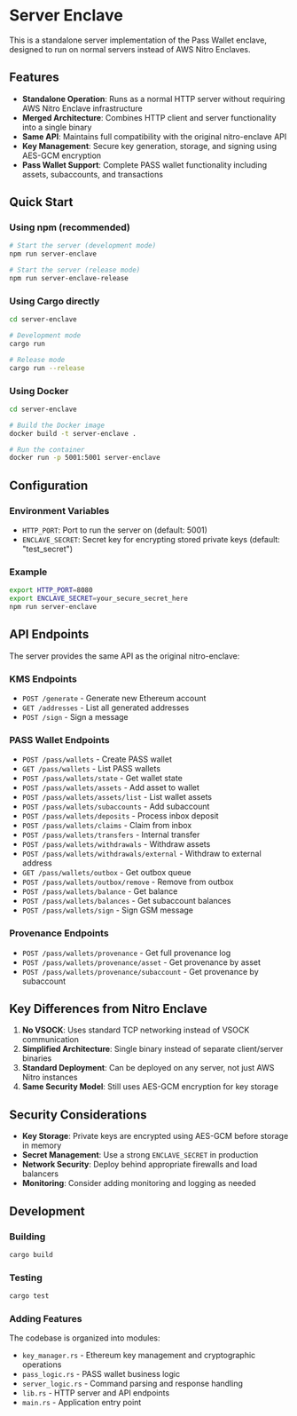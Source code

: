 # Server Enclave

This is a standalone server implementation of the Pass Wallet enclave, designed to run on normal servers instead of AWS Nitro Enclaves.

## Features

- **Standalone Operation**: Runs as a normal HTTP server without requiring AWS Nitro Enclave infrastructure
- **Merged Architecture**: Combines HTTP client and server functionality into a single binary
- **Same API**: Maintains full compatibility with the original nitro-enclave API
- **Key Management**: Secure key generation, storage, and signing using AES-GCM encryption
- **Pass Wallet Support**: Complete PASS wallet functionality including assets, subaccounts, and transactions

## Quick Start

### Using npm (recommended)

```bash
# Start the server (development mode)
npm run server-enclave

# Start the server (release mode)
npm run server-enclave-release
```

### Using Cargo directly

```bash
cd server-enclave

# Development mode
cargo run

# Release mode
cargo run --release
```

### Using Docker

```bash
cd server-enclave

# Build the Docker image
docker build -t server-enclave .

# Run the container
docker run -p 5001:5001 server-enclave
```

## Configuration

### Environment Variables

- `HTTP_PORT`: Port to run the server on (default: 5001)
- `ENCLAVE_SECRET`: Secret key for encrypting stored private keys (default: "test_secret")

### Example

```bash
export HTTP_PORT=8080
export ENCLAVE_SECRET=your_secure_secret_here
npm run server-enclave
```

## API Endpoints

The server provides the same API as the original nitro-enclave:

### KMS Endpoints
- `POST /generate` - Generate new Ethereum account
- `GET /addresses` - List all generated addresses
- `POST /sign` - Sign a message

### PASS Wallet Endpoints
- `POST /pass/wallets` - Create PASS wallet
- `GET /pass/wallets` - List PASS wallets
- `POST /pass/wallets/state` - Get wallet state
- `POST /pass/wallets/assets` - Add asset to wallet
- `POST /pass/wallets/assets/list` - List wallet assets
- `POST /pass/wallets/subaccounts` - Add subaccount
- `POST /pass/wallets/deposits` - Process inbox deposit
- `POST /pass/wallets/claims` - Claim from inbox
- `POST /pass/wallets/transfers` - Internal transfer
- `POST /pass/wallets/withdrawals` - Withdraw assets
- `POST /pass/wallets/withdrawals/external` - Withdraw to external address
- `GET /pass/wallets/outbox` - Get outbox queue
- `POST /pass/wallets/outbox/remove` - Remove from outbox
- `POST /pass/wallets/balance` - Get balance
- `POST /pass/wallets/balances` - Get subaccount balances
- `POST /pass/wallets/sign` - Sign GSM message

### Provenance Endpoints
- `POST /pass/wallets/provenance` - Get full provenance log
- `POST /pass/wallets/provenance/asset` - Get provenance by asset
- `POST /pass/wallets/provenance/subaccount` - Get provenance by subaccount

## Key Differences from Nitro Enclave

1. **No VSOCK**: Uses standard TCP networking instead of VSOCK communication
2. **Simplified Architecture**: Single binary instead of separate client/server binaries
3. **Standard Deployment**: Can be deployed on any server, not just AWS Nitro instances
4. **Same Security Model**: Still uses AES-GCM encryption for key storage

## Security Considerations

- **Key Storage**: Private keys are encrypted using AES-GCM before storage in memory
- **Secret Management**: Use a strong `ENCLAVE_SECRET` in production
- **Network Security**: Deploy behind appropriate firewalls and load balancers
- **Monitoring**: Consider adding monitoring and logging as needed

## Development

### Building

```bash
cargo build
```

### Testing

```bash
cargo test
```

### Adding Features

The codebase is organized into modules:
- `key_manager.rs` - Ethereum key management and cryptographic operations
- `pass_logic.rs` - PASS wallet business logic
- `server_logic.rs` - Command parsing and response handling
- `lib.rs` - HTTP server and API endpoints
- `main.rs` - Application entry point